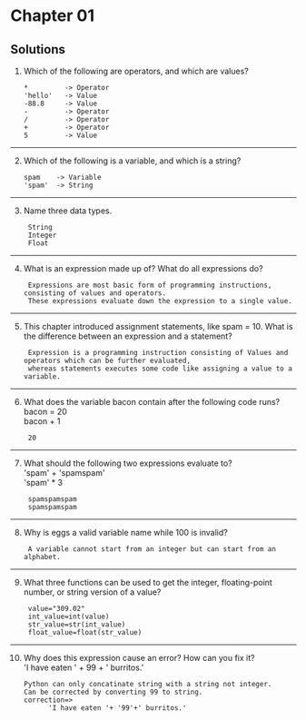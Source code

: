 
# Chapter 01

## Solutions

1.  Which of the following are operators, and which are values?

        *         -> Operator
        'hello'   -> Value
        -88.8     -> Value
        -         -> Operator
        /         -> Operator
        +         -> Operator
        5         -> Value

---

2.  Which of the following is a variable, and which is a string?

        spam    -> Variable
        'spam'  -> String
        
---
3. Name three data types.

        String
        Integer
        Float
---
4. What is an expression made up of? What do all expressions do?
        
        Expressions are most basic form of programming instructions, consisting of values and operators.
        These expressions evaluate down the expression to a single value.
---
5. This chapter introduced assignment statements, like spam = 10. What is the difference between an expression and a statement?

        Expression is a programming instruction consisting of Values and operators which can be further evaluated,
        whereas statements executes some code like assigning a value to a variable.
---
6. What does the variable bacon contain after the following code runs?\
    bacon = 20\
    bacon + 1

        20
---
7. What should the following two expressions evaluate to?\
    'spam' + 'spamspam'\
    'spam' * 3
        
        spamspamspam
        spamspamspam
---
8. Why is eggs a valid variable name while 100 is invalid?
        
        A variable cannot start from an integer but can start from an alphabet.
---
9. What three functions can be used to get the integer, floating-point number, or string version of a value?

        value="309.02"
        int_value=int(value)
        str_value=str(int_value)
        float_value=float(str_value)

        
---
10. Why does this expression cause an error? How can you fix it?\
    'I have eaten ' + 99 + ' burritos.'

        Python can only concatinate string with a string not integer.
        Can be corrected by converting 99 to string.
        correction=>
              'I have eaten '+ '99'+' burritos.'